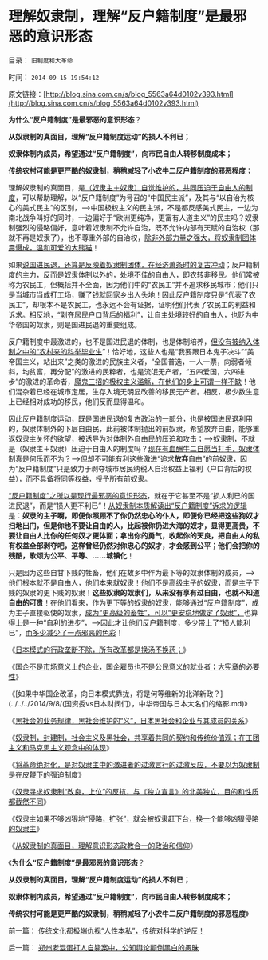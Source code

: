 # 理解奴隶制，理解“反户籍制度”是最邪恶的意识形态

目录： `旧制度和大革命` 

时间： `2014-09-15 19:54:12` 

原文链接：[http://blog.sina.com.cn/s/blog_5563a64d0102v393.html](http://blog.sina.com.cn/s/blog_5563a64d0102v393.html)

**为什么“反户籍制度”是最邪恶的意识形态**？

**从奴隶制的真面目，理解“反户籍制度运动”的损人不利已；**

**奴隶体制内成员，希望通过“反户籍制度”，向市民自由人转移制度成本；**

**传统农村可能是更严酷的奴隶制，稍稍减轻了小农牛二反户籍制度的邪恶程度**；

理解奴隶制的真面目，是[（奴隶主＋奴隶）自觉维护的，共同压迫于自由人的制度](../../../2014/9/11/奴隶制是（奴隶主＋奴隶）自觉维护的，压迫于自由人的制度；.md)，可以帮助理解，以“反户籍制度”为号召的“中国民主派”，及其与“以自治为核心的美式民主”的区别，——>中国极权主义的民主派，不是都反感美式民主，一边为南北战争叫好的同时，一边偏好于“欧洲更纯净，更富有人道主义”的民主吗？奴隶制强烈的侵略偏好，意叶着奴隶制不允许自治，既不允许内部有天赋的自治权（那就不再是奴隶了），也不尊重外部的自治权，[除非外部力量之强大，将奴隶制团体震慑成，温和可爱的大熊猫](../../../2014/7/12/有侵略基因的没能力，有能力的没有侵略的基因.md)！

如果[说国进民退，还算是反映着奴隶制团体，在经济萧条时的复古冲动](../../../2014/4/20/“仁者无敌”“开明专制”都正相关于经济环境繁荣；.md)；反户籍制度的主力，反而是奴隶体制以外的，处境不佳的自由人，即农转非移民。他们常被称为农民工，但概括并不全面，因为他们中的“农民工”并不追求移民城市；他们只是当城市当成打工场，赚了钱就回家乡出人头地！因此反户籍制度只是“代表了农民工”，却根本不是农民工，也永远不会有证据，证明他们代表了农民工的利益和诉求。相反地[，“剥夺居民户口背后的福利](../../../2013/10/20/户籍制度的本质是“中央集权剥夺居民的自治权”.md)”，让自主处境较好的自由人，也贬为中华帝国的奴隶，则是国进民退的重要组成。

反户籍制度中最激进的，也不是国进民退的体制，也是体制培养，[但没有被纳入体制之中的“农村来的科举毕业生](../../../2010/3/5/“反户籍制度”的根源就是小农意识.md)”！恰好地，这些人也是“我要跟日本鬼子决斗”“美帝国主义，站出来”之类的激进的民族主义者，“全国普选，一人一票，向弱者倾斜，均贫富，再分配”的激进的民粹者，也是流氓无产者，“五四爱国，六四进步”的激进的革命者，[魔鬼三招的极权主义滥觞，在他们的身上可谓一样不缺](../../../2014/3/20/乌有之乡的左棍及其同情者，现身说法“多数人暴政”.md)！他们混杂着已经在城市定居，生存入境无明显改善的移民无产者。相反，极少数生意上已经相对成功的移民，他们反而显得温和。

因此反户籍制度运动，[既是国进民退的复古政治的一部](../../../2013/12/1/了解中世纪后，理解西方左派复古的社会主义情结.md)分，也是被国进民退利用的，奴隶体制外的下层自由民，此前被体制抛出的前奴隶，希望放弃自由，能够重返奴隶主关怀的欲望，被诱导为对体制外自由民的压迫和攻击；——>奴隶制，不就是（奴隶主＋奴隶）压迫于自由人的制度吗？[现在有血酬牛二自愿当打手，奴隶体制真是何乐而不为](../../../2009/10/13/城市平民利益一直经受着联合打击.md)？——>但却不可能有利这些激进“追求**放弃**自由”的前奴隶，因为“反户籍制度”只是致力于剥夺城市居民纳税人自治权益上福利（户口背后的权益），而不具备将同等权益，授予所有前奴隶。

[“反户籍制度”之所以是现行最邪恶的意识形态](../../../2014/8/13/极权主义者的自由派的“反户籍制度”即“没有自治的民主”.md)，就在于它甚至不是“损人利已的国进民退”，而是“损人更不利已”！[从奴隶制本质解读出“反户籍制度”诉求的逻辑](../../../2014/9/10/封建制度和社会主义，是奴隶制的子集，具有奴隶社会的全部特征；.md)是：**奴隶的主子啊，即便你照顾不了你仍然忠心的仆人，即便你已经把这些狗奴才扫地出门，但是你也不要让自由的人，比起被你扔进大海的奴才，显得更高贵，不要让自由人比你的任何奴才更体面；拿出你的勇气，收起你的天良，把自由人的私有权益全部剥夺吧，这样曾经仍然对你忠心的奴才，才会感到公平；他们会把你的残酷，歌颂为公平、平等、……城镇化**！

只是因为这些自甘下贱的牲畜，他们在故乡中作为最下等的奴隶体制的成员，——>他们根本就不是自由人，他们本来就奴隶！他们不是高级主子的奴隶，而是主子下贱的奴隶的更下贱的奴隶！**这些奴隶的奴隶们，从来没有享有过自由，也就不知道自由的可贵**！在他们看来，作为更下等的奴隶的奴隶，能够通过“反户籍制度”，成为主子直接驱使的奴隶，[成为“更高级的畜牲”，可以“更安稳地做定了奴隶”，](../../../2008/10/16/极力维护不公平制度的是受害者自已.md)也算得上是一种“自利的进步”，——>因此才让他们反户籍制度，多少带上了“损人能利已”，[而多少减少了一点邪恶的色彩](../../../2011/6/3/善恶的公式与极端的牛二.md)！

《[日本模式的行政垄断不除，所有改革都是换汤不换药；](../../../2014/9/6/日本模式的行政垄断不除，所有改革都是换汤不换药.md)》

《[国企不是市场意义上的企业，国企雇员也不是公民意义的就业者；大宪章的必要性](../../../2014/9/7/为什么大宪章是任何改革成功的最核心要素？.md)》

《[如果中华国企改革，向日本模式靠拢，将是何等维新的北洋新政？](../../../2014/9/8/(国资委vs日本财阀们），中华帝国与日本大名们的缩影.md)》

《[黑社会的业务规律，黑社会维护的“义”，日本黑社会和企业与其成员的关系](../../../2014/9/9/黑社会的民生特点，黑社会的“义”，日本的黑社会和日本企业.md)》

《[奴隶制，封建制，社会主义及黑社会，共享着共同的契约和传统价值观；在工团主义和马克思主义观念中的体现](../../../2014/9/10/封建制度和社会主义，是奴隶制的子集，具有奴隶社会的全部特征；.md)》

《[将革命绝对化，是对奴隶主中的激进者的过激言行的过激反应，不要以为奴隶制是在皮鞭下的强迫制度](../../../2014/9/11/奴隶制是（奴隶主＋奴隶）自觉维护的，压迫于自由人的制度；.md)》

《[奴隶寻求奴隶制“改良，上位”的反抗，与《独立宣言》的北美独立，目的和性质都截然不同](../../../2014/9/12/奴隶体制的侵略偏好，“奴隶反抗，解放奴隶”的奴役本质.md)》

《[奴隶主如果不够凶狠地“侵略，扩张”，就会被奴隶赶下台，换一个能够凶狠侵略的奴隶主](../../../2014/9/13/奴隶制定律，永远是“先有甘愿做奴隶的贱人”才有奴隶制.md)》

《[从奴隶制的真面目，理解意识形态政教合一的政治和信仰](../../../2014/9/14/从奴隶制真面目，理解意识形态政教合一的政治和信仰.md)》

《**为什么“反户籍制度”是最邪恶的意识形态**？

**从奴隶制的真面目，理解“反户籍制度运动”的损人不利已；**

**奴隶体制内成员，希望通过“反户籍制度”，向市民自由人转移制度成本；**

**传统农村可能是更严酷的奴隶制，稍稍减轻了小农牛二反户籍制度的邪恶程度**》

前一篇： [传统文化都极端仇视“人性本私”，传统对科学的逆反！](../../../2014/9/15/传统文化都极端仇视“人性本私”，传统对科学的逆反！.md)

后一篇： [郑州老混蛋打人自毙案中，公知舆论颠倒黑白的愚昧](../../../2014/9/14/郑州老混蛋打人自毙案中，公知舆论颠倒黑白的愚昧.md)

